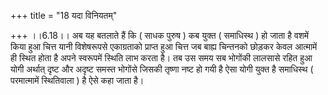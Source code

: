 +++
title = "18 यदा विनियतम्"

+++
।।6.18।। अब यह बतलाते हैं कि ( साधक पुरुष ) कब युक्त ( समाधिस्थ ) हो जाता
है वशमें किया हुआ चित्त यानी विशेषरूपसे एकाग्रताको प्राप्त हुआ चित्त जब
बाह्य चिन्तनको छोड़कर केवल आत्मामें ही स्थित होता है अपने स्वरूपमें
स्थिति लाभ करता है। तब उस समय सब भोगोंकी लालसासे रहित हुआ योगी अर्थात्
दृष्ट और अदृष्ट समस्त भोगोंसे जिसकी तृष्णा नष्ट हो गयी है ऐसा योगी युक्त
है समाधिस्थ ( परमात्मामें स्थितिवाला ) है ऐसे कहा जाता है।
